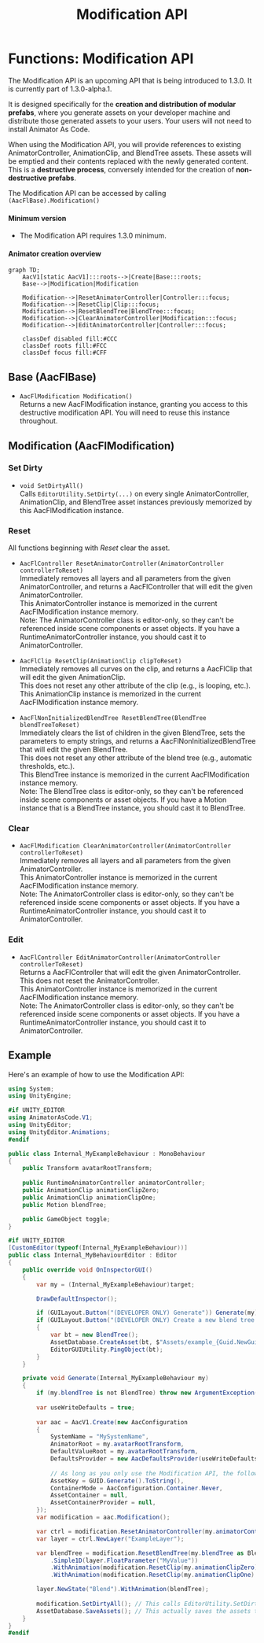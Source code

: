 ﻿---
sidebar_position: 5
title: "Modification API"
---

# Functions: Modification API

The Modification API is an upcoming API that is being introduced to 1.3.0. It is currently part of 1.3.0-alpha.1.

It is designed specifically for the **creation and distribution of modular prefabs**, where you generate assets on your developer machine
and distribute those generated assets to your users. Your users will not need to install Animator As Code.

When using the Modification API, you will provide references to existing AnimatorController, AnimationClip, and BlendTree assets.
These assets will be emptied and their contents replaced with the newly generated content. This is a **destructive process**, conversely intended
for the creation of **non-destructive prefabs**.

The Modification API can be accessed by calling `(AacFlBase).Modification()`

#### Minimum version

- The Modification API requires 1.3.0 minimum.

#### Animator creation overview

```mermaid
graph TD;
    AacV1[static AacV1]:::roots-->|Create|Base:::roots;
    Base-->|Modification|Modification
    
    Modification-->|ResetAnimatorController|Controller:::focus;
    Modification-->|ResetClip|Clip:::focus;
    Modification-->|ResetBlendTree|BlendTree:::focus;
    Modification-->|ClearAnimatorController|Modification:::focus;
    Modification-->|EditAnimatorController|Controller:::focus;
    
    classDef disabled fill:#CCC
    classDef roots fill:#FCC
    classDef focus fill:#CFF
```

## Base (AacFlBase)

- `AacFlModification Modification()`<br/>
  Returns a new AacFlModification instance, granting you access to this destructive modification API. You will need to reuse this instance throughout.

## Modification (AacFlModification)

### Set Dirty

- `void SetDirtyAll()`<br/>
  Calls `EditorUtility.SetDirty(...)` on every single AnimatorController, AnimationClip, and BlendTree asset instances previously memorized by this AacFlModification instance.

### Reset

All functions beginning with *Reset* clear the asset.

- `AacFlController ResetAnimatorController(AnimatorController controllerToReset)`<br/>
  Immediately removes all layers and all parameters from the given AnimatorController, and returns a AacFlController that will edit the given AnimatorController.<br/>
  This AnimatorController instance is memorized in the current AacFlModification instance memory.<br/>
  Note: The AnimatorController class is editor-only, so they can't be referenced inside scene components or asset objects. If you have a RuntimeAnimatorController instance, you should cast it to AnimatorController.

- `AacFlClip ResetClip(AnimationClip clipToReset)`<br/>
  Immediately removes all curves on the clip, and returns a AacFlClip that will edit the given AnimationClip.<br/>
  This does not reset any other attribute of the clip (e.g., is looping, etc.).<br/>
  This AnimationClip instance is memorized in the current AacFlModification instance memory.
  
- `AacFlNonInitializedBlendTree ResetBlendTree(BlendTree blendTreeToReset)`<br/>
  Immediately clears the list of children in the given BlendTree, sets the parameters to empty strings, and returns a AacFlNonInitializedBlendTree that will edit the given BlendTree.<br/>
  This does not reset any other attribute of the blend tree (e.g., automatic thresholds, etc.).<br/>
  This BlendTree instance is memorized in the current AacFlModification instance memory.<br/>
  Note: The BlendTree class is editor-only, so they can't be referenced inside scene components or asset objects. If you have a Motion instance that is a BlendTree instance, you should cast it to BlendTree.

### Clear

- `AacFlModification ClearAnimatorController(AnimatorController controllerToReset)`<br/>
  Immediately removes all layers and all parameters from the given AnimatorController.<br/>
  This AnimatorController instance is memorized in the current AacFlModification instance memory.<br/>
  Note: The AnimatorController class is editor-only, so they can't be referenced inside scene components or asset objects. If you have a RuntimeAnimatorController instance, you should cast it to AnimatorController.

### Edit

- `AacFlController EditAnimatorController(AnimatorController controllerToReset)`<br/>
  Returns a AacFlController that will edit the given AnimatorController. This does not reset the AnimatorController.<br/>
  This AnimatorController instance is memorized in the current AacFlModification instance memory.<br/>
  Note: The AnimatorController class is editor-only, so they can't be referenced inside scene components or asset objects. If you have a RuntimeAnimatorController instance, you should cast it to AnimatorController.

## Example

Here's an example of how to use the Modification API:

```csharp
using System;
using UnityEngine;

#if UNITY_EDITOR
using AnimatorAsCode.V1;
using UnityEditor;
using UnityEditor.Animations;
#endif

public class Internal_MyExampleBehaviour : MonoBehaviour
{
    public Transform avatarRootTransform;
    
    public RuntimeAnimatorController animatorController;
    public AnimationClip animationClipZero;
    public AnimationClip animationClipOne;
    public Motion blendTree;

    public GameObject toggle;
}

#if UNITY_EDITOR
[CustomEditor(typeof(Internal_MyExampleBehaviour))]
public class Internal_MyBehaviourEditor : Editor
{
    public override void OnInspectorGUI()
    {
        var my = (Internal_MyExampleBehaviour)target;

        DrawDefaultInspector();

        if (GUILayout.Button("(DEVELOPER ONLY) Generate")) Generate(my);
        if (GUILayout.Button("(DEVELOPER ONLY) Create a new blend tree asset"))
        {
            var bt = new BlendTree();
            AssetDatabase.CreateAsset(bt, $"Assets/example_{Guid.NewGuid().ToString().Substring(0, 9)}.asset");
            EditorGUIUtility.PingObject(bt);
        }
    }

    private void Generate(Internal_MyExampleBehaviour my)
    {
        if (my.blendTree is not BlendTree) throw new ArgumentException("The blendTree inside the component must be a BlendTree instance.");
        
        var useWriteDefaults = true;
        
        var aac = AacV1.Create(new AacConfiguration
        {
            SystemName = "MySystemName",
            AnimatorRoot = my.avatarRootTransform,
            DefaultValueRoot = my.avatarRootTransform,
            DefaultsProvider = new AacDefaultsProvider(useWriteDefaults),
            
            // As long as you only use the Modification API, the following are irrelevant:
            AssetKey = GUID.Generate().ToString(),
            ContainerMode = AacConfiguration.Container.Never,
            AssetContainer = null,
            AssetContainerProvider = null,
        });
        var modification = aac.Modification();

        var ctrl = modification.ResetAnimatorController(my.animatorController as AnimatorController);
        var layer = ctrl.NewLayer("ExampleLayer");

        var blendTree = modification.ResetBlendTree(my.blendTree as BlendTree)
            .Simple1D(layer.FloatParameter("MyValue"))
            .WithAnimation(modification.ResetClip(my.animationClipZero).Toggling(my.toggle, false), 0f)
            .WithAnimation(modification.ResetClip(my.animationClipOne).Toggling(my.toggle, true), 1f);

        layer.NewState("Blend").WithAnimation(blendTree);
        
        modification.SetDirtyAll(); // This calls EditorUtility.SetDirty(...) on every single asset that was passed to the Modification API.
        AssetDatabase.SaveAssets(); // This actually saves the assets to disk immediately.
    }
}
#endif
```